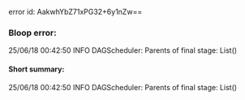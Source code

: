 error id: AakwhYbZ71xPG32+6y1nZw==
### Bloop error:

25/06/18 00:42:50 INFO DAGScheduler: Parents of final stage: List()
#### Short summary: 

25/06/18 00:42:50 INFO DAGScheduler: Parents of final stage: List()